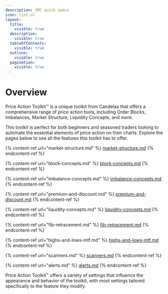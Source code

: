 ```yaml
---
description: SMC quick specs
icon: list-ol
layout:
  title:
    visible: true
  description:
    visible: true
  tableOfContents:
    visible: true
  outline:
    visible: true
  pagination:
    visible: true
---
```


# Overview

Price Action Toolkit™ is a unique toolkit from Candelaa that offers a comprehensive range of price action tools, including Order Blocks, Imbalances, Market Structure, Liquidity Concepts, and more.

This toolkit is perfect for both beginners and seasoned traders looking to automate the essential elements of price action on their charts. Explore the pages below to see all the features this toolkit has to offer.

{% content-ref url="market-structure.md" %}
[market-structure.md](market-structure.md)
{% endcontent-ref %}

{% content-ref url="block-concepts.md" %}
[block-concepts.md](block-concepts.md)
{% endcontent-ref %}

{% content-ref url="imbalance-concepts.md" %}
[imbalance-concepts.md](imbalance-concepts.md)
{% endcontent-ref %}

{% content-ref url="premium-and-discount.md" %}
[premium-and-discount.md](premium-and-discount.md)
{% endcontent-ref %}

{% content-ref url="liquidity-concepts.md" %}
[liquidity-concepts.md](liquidity-concepts.md)
{% endcontent-ref %}

{% content-ref url="fib-retracement.md" %}
[fib-retracement.md](fib-retracement.md)
{% endcontent-ref %}

{% content-ref url="highs-and-lows-mtf.md" %}
[highs-and-lows-mtf.md](highs-and-lows-mtf.md)
{% endcontent-ref %}

{% content-ref url="scanners.md" %}
[scanners.md](scanners.md)
{% endcontent-ref %}

{% content-ref url="alerts.md" %}
[alerts.md](alerts.md)
{% endcontent-ref %}

Price Action Toolkit™ offers a variety of settings that influence the appearance and behavior of the toolkit, with most settings tailored specifically to the feature they modify.
